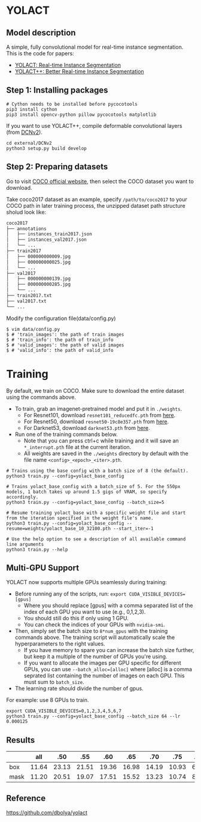 # YOLACT

## Model description
A simple, fully convolutional model for real-time instance segmentation. This is the code for papers:
 - [YOLACT: Real-time Instance Segmentation](https://arxiv.org/abs/1904.02689)
 - [YOLACT++: Better Real-time Instance Segmentation](https://arxiv.org/abs/1912.06218)

## Step 1: Installing packages
```
# Cython needs to be installed before pycocotools
pip3 install cython
pip3 install opencv-python pillow pycocotools matplotlib 
```

If you want to use YOLACT++, compile deformable convolutional layers (from [DCNv2](https://github.com/CharlesShang/DCNv2/tree/pytorch_1.0)).
   ```Shell
   cd external/DCNv2
   python3 setup.py build develop
   ```

## Step 2: Preparing datasets

Go to visit [COCO official website](https://cocodataset.org/#download), then select the COCO dataset you want to download.

Take coco2017 dataset as an example, specify `/path/to/coco2017` to your COCO path in later training process, the unzipped dataset path structure sholud look like:

```bash
coco2017
├── annotations
│   ├── instances_train2017.json
│   ├── instances_val2017.json
│   └── ...
├── train2017
│   ├── 000000000009.jpg
│   ├── 000000000025.jpg
│   └── ...
├── val2017
│   ├── 000000000139.jpg
│   ├── 000000000285.jpg
│   └── ...
├── train2017.txt
├── val2017.txt
└── ...
```

Modify the configuration file(data/config.py)
```
$ vim data/config.py
$ # 'train_images': the path of train images
$ # 'train_info': the path of train_info
$ # 'valid_images': the path of valid images
$ # 'valid_info': the path of valid_info
```

# Training
By default, we train on COCO. Make sure to download the entire dataset using the commands above.
 - To train, grab an imagenet-pretrained model and put it in `./weights`.
   - For Resnet101, download `resnet101_reducedfc.pth` from [here](https://drive.google.com/file/d/1tvqFPd4bJtakOlmn-uIA492g2qurRChj/view?usp=sharing).
   - For Resnet50, download `resnet50-19c8e357.pth` from [here](https://drive.google.com/file/d/1Jy3yCdbatgXa5YYIdTCRrSV0S9V5g1rn/view?usp=sharing).
   - For Darknet53, download `darknet53.pth` from [here](https://drive.google.com/file/d/17Y431j4sagFpSReuPNoFcj9h7azDTZFf/view?usp=sharing).
 - Run one of the training commands below.
   - Note that you can press ctrl+c while training and it will save an `*_interrupt.pth` file at the current iteration.
   - All weights are saved in the `./weights` directory by default with the file name `<config>_<epoch>_<iter>.pth`.
```Shell
# Trains using the base config with a batch size of 8 (the default).
python3 train.py --config=yolact_base_config

# Trains yolact_base_config with a batch_size of 5. For the 550px models, 1 batch takes up around 1.5 gigs of VRAM, so specify accordingly.
python3 train.py --config=yolact_base_config --batch_size=5

# Resume training yolact_base with a specific weight file and start from the iteration specified in the weight file's name.
python3 train.py --config=yolact_base_config --resume=weights/yolact_base_10_32100.pth --start_iter=-1

# Use the help option to see a description of all available command line arguments
python3 train.py --help
```

## Multi-GPU Support
YOLACT now supports multiple GPUs seamlessly during training:

 - Before running any of the scripts, run: `export CUDA_VISIBLE_DEVICES=[gpus]`
   - Where you should replace [gpus] with a comma separated list of the index of each GPU you want to use (e.g., 0,1,2,3).
   - You should still do this if only using 1 GPU.
   - You can check the indices of your GPUs with `nvidia-smi`.
 - Then, simply set the batch size to `8*num_gpus` with the training commands above. The training script will automatically scale the hyperparameters to the right values.
   - If you have memory to spare you can increase the batch size further, but keep it a multiple of the number of GPUs you're using.
   - If you want to allocate the images per GPU specific for different GPUs, you can use `--batch_alloc=[alloc]` where [alloc] is a comma seprated list containing the number of images on each GPU. This must sum to `batch_size`.
 - The learning rate should divide the number of gpus.

For example: use 8 GPUs to train.
```
export CUDA_VISIBLE_DEVICES=0,1,2,3,4,5,6,7
python3 train.py --config=yolact_base_config --batch_size 64 --lr 0.000125
```
## Results

|       |  all  |  .50  |  .55  |  .60  |  .65  |  .70  |  .75  |  .80  |  .85  |  .90  |  .95  |
|-------|-------|-------|-------|-------|-------|-------|-------|-------|-------|-------|-------|
|   box | 11.64 | 23.13 | 21.51 | 19.36 | 16.98 | 14.19 | 10.93 |  6.83 |  2.83 |  0.61 |  0.05 |
|  mask | 11.20 | 20.51 | 19.07 | 17.51 | 15.52 | 13.23 | 10.74 |  8.10 |  5.13 |  2.06 |  0.13 |

## Reference
https://github.com/dbolya/yolact
